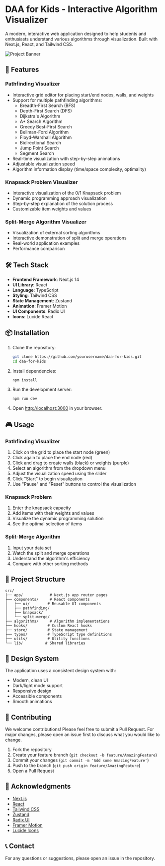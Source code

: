 # DAA for Kids - Interactive Algorithm Visualizer

A modern, interactive web application designed to help students and enthusiasts understand various algorithms through visualization. Built with Next.js, React, and Tailwind CSS.

![Project Banner](public/banner.png)

## 🚀 Features

### Pathfinding Visualizer

- Interactive grid editor for placing start/end nodes, walls, and weights
- Support for multiple pathfinding algorithms:
  - Breadth-First Search (BFS)
  - Depth-First Search (DFS)
  - Dijkstra's Algorithm
  - A\* Search Algorithm
  - Greedy Best-First Search
  - Bellman-Ford Algorithm
  - Floyd-Warshall Algorithm
  - Bidirectional Search
  - Jump Point Search
  - Segment Search
- Real-time visualization with step-by-step animations
- Adjustable visualization speed
- Algorithm information display (time/space complexity, optimality)

### Knapsack Problem Visualizer

- Interactive visualization of the 0/1 Knapsack problem
- Dynamic programming approach visualization
- Step-by-step explanation of the solution process
- Customizable item weights and values

### Split-Merge Algorithm Visualizer

- Visualization of external sorting algorithms
- Interactive demonstration of split and merge operations
- Real-world application examples
- Performance comparison

## 🛠️ Tech Stack

- **Frontend Framework**: Next.js 14
- **UI Library**: React
- **Language**: TypeScript
- **Styling**: Tailwind CSS
- **State Management**: Zustand
- **Animation**: Framer Motion
- **UI Components**: Radix UI
- **Icons**: Lucide React

## 📦 Installation

1. Clone the repository:

   ```bash
   git clone https://github.com/yourusername/daa-for-kids.git
   cd daa-for-kids
   ```

2. Install dependencies:

   ```bash
   npm install
   ```

3. Run the development server:

   ```bash
   npm run dev
   ```

4. Open [http://localhost:3000](http://localhost:3000) in your browser.

## 🎮 Usage

### Pathfinding Visualizer

1. Click on the grid to place the start node (green)
2. Click again to place the end node (red)
3. Click and drag to create walls (black) or weights (purple)
4. Select an algorithm from the dropdown menu
5. Adjust the visualization speed using the slider
6. Click "Start" to begin visualization
7. Use "Pause" and "Reset" buttons to control the visualization

### Knapsack Problem

1. Enter the knapsack capacity
2. Add items with their weights and values
3. Visualize the dynamic programming solution
4. See the optimal selection of items

### Split-Merge Algorithm

1. Input your data set
2. Watch the split and merge operations
3. Understand the algorithm's efficiency
4. Compare with other sorting methods

## 📁 Project Structure

```
src/
├── app/            # Next.js app router pages
├── components/     # React components
│   ├── ui/        # Reusable UI components
│   ├── pathfinding/
│   ├── knapsack/
│   └── split-merge/
├── algorithms/     # Algorithm implementations
├── hooks/         # Custom React hooks
├── store/         # State management
├── types/         # TypeScript type definitions
├── utils/         # Utility functions
└── lib/          # Shared libraries
```

## 🎨 Design System

The application uses a consistent design system with:

- Modern, clean UI
- Dark/light mode support
- Responsive design
- Accessible components
- Smooth animations

## 🤝 Contributing

We welcome contributions! Please feel free to submit a Pull Request. For major changes, please open an issue first to discuss what you would like to change.

1. Fork the repository
2. Create your feature branch (`git checkout -b feature/AmazingFeature`)
3. Commit your changes (`git commit -m 'Add some AmazingFeature'`)
4. Push to the branch (`git push origin feature/AmazingFeature`)
5. Open a Pull Request

## 🙏 Acknowledgments

- [Next.js](https://nextjs.org/)
- [React](https://reactjs.org/)
- [Tailwind CSS](https://tailwindcss.com/)
- [Zustand](https://github.com/pmndrs/zustand)
- [Radix UI](https://www.radix-ui.com/)
- [Framer Motion](https://www.framer.com/motion/)
- [Lucide Icons](https://lucide.dev/)

## 📞 Contact

For any questions or suggestions, please open an issue in the repository.
